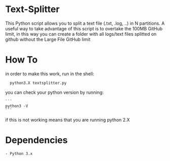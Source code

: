 # Text-Splitter

This Python script allows you to split a text file (.txt, .log, ..) in N partitions.
A useful way to take advantage of this script is to overtake the 100MB GitHub limit,
in this way you can create a folder with all logs/text files splitted on github without
the Large File GitHub limit

# How To
  in order to make this work, run in the shell:
  
  ```
    python3.X textsplitter.py
  ```

  you can check your python version by running:
  
    ```
    python3 -V
    ```

  if this is not working means that you are running python 2.X
 

#  Dependencies
    - Python 3.x
